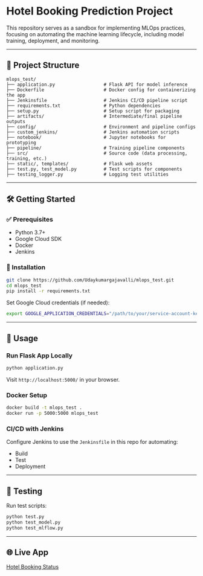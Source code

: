 # Hotel Booking Prediction Project

This repository serves as a sandbox for implementing MLOps practices, focusing on automating the machine learning lifecycle, including model training, deployment, and monitoring.

---

## 📁 Project Structure

```
mlops_test/
├── application.py                  # Flask API for model inference
├── Dockerfile                      # Docker config for containerizing the app
├── Jenkinsfile                     # Jenkins CI/CD pipeline script
├── requirements.txt                # Python dependencies
├── setup.py                        # Setup script for packaging
├── artifacts/                      # Intermediate/final pipeline outputs
├── config/                         # Environment and pipeline configs
├── custom_jenkins/                 # Jenkins automation scripts
├── notebook/                       # Jupyter notebooks for prototyping
├── pipeline/                       # Training pipeline components
├── src/                            # Source code (data processing, training, etc.)
├── static/, templates/             # Flask web assets
├── test.py, test_model.py          # Test scripts for components
├── testing_logger.py               # Logging test utilities
```

---

## 🛠️ Getting Started

### ✅ Prerequisites

- Python 3.7+
- Google Cloud SDK
- Docker
- Jenkins

### 🔧 Installation

```bash
git clone https://github.com/Udaykumargajavalli/mlops_test.git
cd mlops_test
pip install -r requirements.txt
```

Set Google Cloud credentials (if needed):

```bash
export GOOGLE_APPLICATION_CREDENTIALS="/path/to/your/service-account-key.json"
```

---

## 🚀 Usage

### Run Flask App Locally

```bash
python application.py
```
Visit `http://localhost:5000/` in your browser.

### Docker Setup

```bash
docker build -t mlops_test .
docker run -p 5000:5000 mlops_test
```

### CI/CD with Jenkins

Configure Jenkins to use the `Jenkinsfile` in this repo for automating:
- Build
- Test
- Deployment

---

## 🧪 Testing

Run test scripts:

```bash
python test.py
python test_model.py
python test_mlflow.py
```

---

## 🌐 Live App

[Hotel Booking Status](https://mlopstest-749453970254.us-central1.run.app/)
